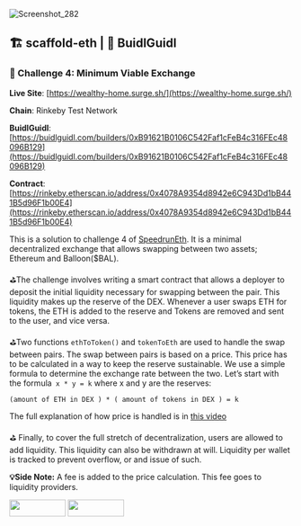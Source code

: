 ![Screenshot_282](https://user-images.githubusercontent.com/86206128/186507535-0328811b-9b5f-41f6-b1c9-e9ac480c8c12.png)

## 🏗 scaffold-eth | 🏰 BuidlGuidl
### 🚩 Challenge 4: Minimum Viable Exchange


**Live Site**: [https://wealthy-home.surge.sh/](https://wealthy-home.surge.sh/)

**Chain**: Rinkeby Test Network

**BuidlGuidl**: [https://buidlguidl.com/builders/0xB91621B0106C542Faf1cFeB4c316FEc48096B129](https://buidlguidl.com/builders/0xB91621B0106C542Faf1cFeB4c316FEc48096B129)

**Contract**: [https://rinkeby.etherscan.io/address/0x4078A9354d8942e6C943Dd1bB441B5d96F1b00E4](https://rinkeby.etherscan.io/address/0x4078A9354d8942e6C943Dd1bB441B5d96F1b00E4)


This is a solution to challenge 4 of [SpeedrunEth](https://speedrunethereum.com/). It is a minimal decentralized exchange that allows swapping between two assets; Ethereum and Balloon($BAL).

⛳️The challenge involves writing a smart contract that allows a deployer to deposit the initial liquidity necessary for swapping between the pair. This liquidity makes up the reserve of the DEX. Whenever a user swaps ETH for tokens, the ETH is added to the reserve and Tokens are removed and sent to the user, and vice versa.

⛳️Two functions `ethToToken()` and `tokenToEth` are used to handle the swap between pairs. The swap between pairs is based on a price. This price has to be calculated in a way to keep the reserve sustainable. We use a simple formula to determine the exchange rate between the two. Let’s start with the formula` x * y = k` where x and y are the reserves:

`(amount of ETH in DEX ) * ( amount of tokens in DEX ) = k`

The full explanation of how price is handled is in [this video](https://youtu.be/IL7cRj5vzEU) 


⛳️ Finally, to cover the full stretch of decentralization, users are allowed to add liquidity. This liquidity can also be withdrawn at will. Liquidity per wallet is tracked to prevent overflow, or and issue of such.

**💡Side Note:** A fee is added to the price calculation. This fee goes to liquidity providers. 

<a href="https://twitter.com/Av3lous"><img src="https://user-images.githubusercontent.com/86206128/182034124-9de8fc5b-0f4a-48b6-9a37-c2e2a0c9f8e8.svg" width="100" height="30"></a> <a href="https://www.linkedin.com/in/avelous"><img src="https://user-images.githubusercontent.com/86206128/182034127-826b3d79-4904-41e0-8897-e418973be00c.svg" width="100" height="30"></a>
